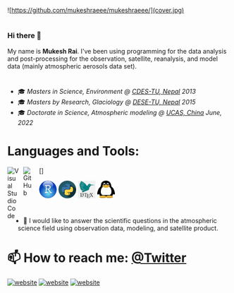 ![https://github.com/mukeshraeee/mukeshraeee/](cover.jpg)
#
### Hi there 👋
My name is **Mukesh Rai**. I've been using programming for the data analysis and post-processing for the observation, satellite, reanalysis, and model data (mainly atmospheric aerosols data set).
#
- 🎓 *Masters in Science, Environment @ [CDES-TU, Nepal](http://www.cdes.edu.np/) 2013*
- 🎓 *Masters by Research, Glaciology @ [DESE-TU, Nepal](https://ese.ku.edu.np/) 2015*
- 🎓 *Doctorate in Science, Atmospheric modeling @ [UCAS, China](https://ic-en.ucas.ac.cn/) June, 2022*
# Languages and Tools:
[<img align="left" alt="Visual Studio Code" width="26px" src="https://cdn.jsdelivr.net/gh/devicons/devicon/icons/vscode/vscode-original.svg" style="padding-right:10px;" />]
[<img align="left" alt="GitHub" width="26px" src="https://user-images.githubusercontent.com/3369400/139447912-e0f43f33-6d9f-45f8-be46-2df5bbc91289.png" style="padding-right:10px;" />](https://github.com/mukeshraeee#gh-dark-mode-only)

<img src="https://github.com/mukeshraeee/mukeshraeee/blob/main/r.png" alt="r" width="40" height="40" /> <img 
src="https://github.com/mukeshraeee/mukeshraeee/blob/main/python.png" alt="python" width="40" height="40" /> <img 
src="https://github.com/mukeshraeee/mukeshraeee/blob/main/latex.png" alt="linux4" width="40" height="40" /> <img 
src="https://github.com/mukeshraeee/mukeshraeee/blob/main/linux4.png" alt="latex" width="40" height="40" />
#
- 🔭 I would like to answer the scientific questions in the atmospheric science field using observation data, modeling, and satellite product.
#
# 📫 How to reach me: [@Twitter](https://twitter.com/MukeshRaee)



[![website](https://github.com/mukeshraeee/codeSTACKr/tree/master/img/twitter-light.svg)](https://twitter.com/MukeshRaee/#gh-dark-mode-only)
[![website](https://github.com/mukeshraeee/codeSTACKr/tree/master/img/linkedin-light.svg)](https://www.linkedin.com/in/mukesh-rai-5b5b3b85#gh-dark-mode-only)
[![website](https://github.com/mukeshraeee/codeSTACKr/tree/master/img/instagram-light.svg)](https://www.instagram.com/mukesh_raee#gh-dark-mode-only)
#

                       
